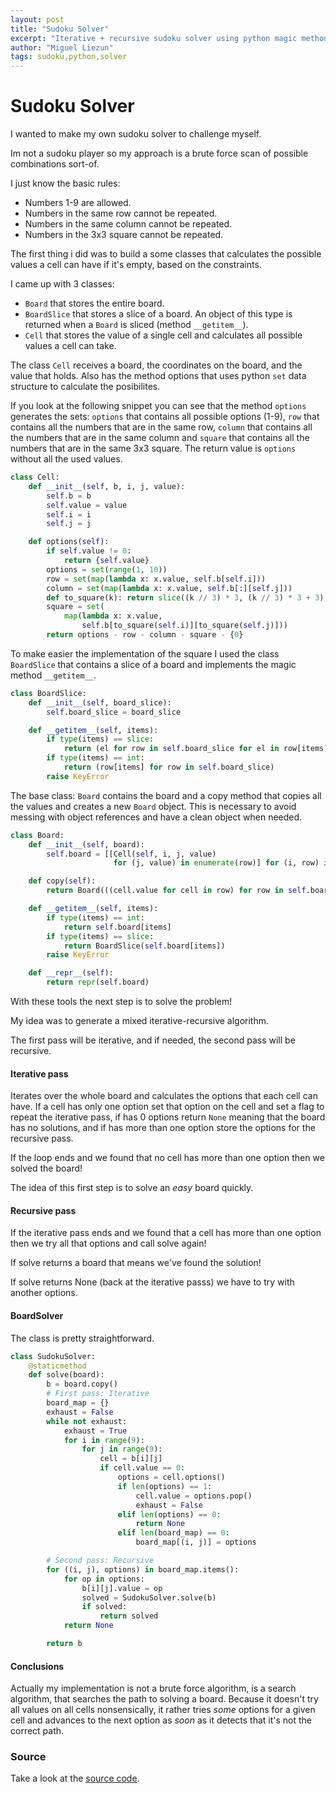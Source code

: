 ```yaml
---
layout: post
title: "Sudoku Solver"
excerpt: "Iterative + recursive sudoku solver using python magic methods."
author: "Miguel Liezun"
tags: sudoku,python,solver
---
```


# Sudoku Solver

I wanted to make my own sudoku solver to challenge myself.

Im not a sudoku player so my approach is a brute force scan of possible combinations sort-of.

I just know the basic rules:

- Numbers 1-9 are allowed.
- Numbers in the same row cannot be repeated.
- Numbers in the same column cannot be repeated.
- Numbers in the 3x3 square cannot be repeated.

The first thing i did was to build a some classes that calculates the possible values a cell can have if it's empty, based on the constraints.

I came up with 3 classes:

- `Board` that stores the entire board.
- `BoardSlice` that stores a slice of a board. An object of this type is returned when a `Board` is sliced (method `__getitem__`).
- `Cell` that stores the value of a single cell and calculates all possible values a cell can take.

The class `Cell` receives a board, the coordinates on the board, and the value that holds. Also has the method options that uses python `set` data structure to calculate the posibilites.

If you look at the following snippet you can see that the method `options`
generates the sets: `options` that contains all possible options (1-9), `row` that contains all the numbers that are in the same row, `column` that contains all the numbers that are in the same column and `square` that contains all the numbers that are in the same 3x3 square. The return value is `options` without all the used values.

```python
class Cell:
    def __init__(self, b, i, j, value):
        self.b = b
        self.value = value
        self.i = i
        self.j = j

    def options(self):
        if self.value != 0:
            return {self.value}
        options = set(range(1, 10))
        row = set(map(lambda x: x.value, self.b[self.i]))
        column = set(map(lambda x: x.value, self.b[:][self.j]))
        def to_square(k): return slice((k // 3) * 3, (k // 3) * 3 + 3)
        square = set(
            map(lambda x: x.value,
                self.b[to_square(self.i)][to_square(self.j)]))
        return options - row - column - square - {0}
```

To make easier the implementation of the square I used the class `BoardSlice` that contains a slice of a board and implements the magic method `__getitem__`.

```python
class BoardSlice:
    def __init__(self, board_slice):
        self.board_slice = board_slice

    def __getitem__(self, items):
        if type(items) == slice:
            return (el for row in self.board_slice for el in row[items])
        if type(items) == int:
            return (row[items] for row in self.board_slice)
        raise KeyError
```

The base class: `Board` contains the board and a copy method that copies all the values and creates a new `Board` object. This is necessary to avoid messing with object references and have a clean object when needed.

```python
class Board:
    def __init__(self, board):
        self.board = [[Cell(self, i, j, value)
                       for (j, value) in enumerate(row)] for (i, row) in enumerate(board)]

    def copy(self):
        return Board(((cell.value for cell in row) for row in self.board))

    def __getitem__(self, items):
        if type(items) == int:
            return self.board[items]
        if type(items) == slice:
            return BoardSlice(self.board[items])
        raise KeyError

    def __repr__(self):
        return repr(self.board)
```

With these tools the next step is to solve the problem!

My idea was to generate a mixed iterative-recursive algorithm.

The first pass will be iterative, and if needed, the second pass will be recursive.

#### Iterative pass

Iterates over the whole board and calculates the options that each cell can have. If a cell has only one option set that option on the cell and set a flag to repeat the iterative pass, if has 0 options return `None` meaning that the board has no solutions, and if has more than one option store the options for the recursive pass.

If the loop ends and we found that no cell has more than one option then we solved the board!

The idea of this first step is to solve an _easy_ board quickly.

#### Recursive pass

If the iterative pass ends and we found that a cell has more than one option then we try all that options and call solve again!

If solve returns a board that means we've found the solution!

If solve returns None (back at the iterative passs) we have to try with another options.

#### BoardSolver

The class is pretty straightforward.

```python
class SudokuSolver:
    @staticmethod
    def solve(board):
        b = board.copy()
        # First pass: Iterative
        board_map = {}
        exhaust = False
        while not exhaust:
            exhaust = True
            for i in range(9):
                for j in range(9):
                    cell = b[i][j]
                    if cell.value == 0:
                        options = cell.options()
                        if len(options) == 1:
                            cell.value = options.pop()
                            exhaust = False
                        elif len(options) == 0:
                            return None
                        elif len(board_map) == 0:
                            board_map[(i, j)] = options

        # Second pass: Recursive
        for ((i, j), options) in board_map.items():
            for op in options:
                b[i][j].value = op
                solved = SudokuSolver.solve(b)
                if solved:
                    return solved
            return None

        return b
```

#### Conclusions

Actually my implementation is not a brute force algorithm, is a search algorithm, that searches the path to solving a board. Because it doesn't try all values on all cells nonsensically, it rather tries _some_ options for a given cell and advances to the next option as _soon_ as it detects that it's not the correct path.

### Source

Take a look at the [source code](https://github.com/mliezun/sudoku-solver).
